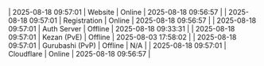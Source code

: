 | 2025-08-18 09:57:01 | Website | Online | 2025-08-18 09:56:57 |
| 2025-08-18 09:57:01 | Registration | Online | 2025-08-18 09:56:57 |
| 2025-08-18 09:57:01 | Auth Server | Offline | 2025-08-18 09:33:31 |
| 2025-08-18 09:57:01 | Kezan (PvE) | Offline | 2025-08-03 17:58:02 |
| 2025-08-18 09:57:01 | Gurubashi (PvP) | Offline | N/A |
| 2025-08-18 09:57:01 | Cloudflare | Online | 2025-08-18 09:56:57 |
